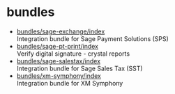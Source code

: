 # bundles

* [bundles/sage-exchange/index](sage-exchange/index.md)  
  Integration bundle for Sage Payment Solutions (SPS)
* [bundles/sage-pt-print/index](sage-pt-print/index.md)  
  Verify digital signature - crystal reports
* [bundles/sage-salestax/index](sage-salestax/index.md)  
  Integration bundle for Sage Sales Tax (SST)
* [bundles/xm-symphony/index](xm-symphony/index.md)  
  Integration bundle for XM Symphony
